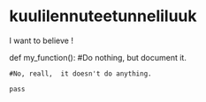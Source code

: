 # kuulilennuteetunneliluuk
I want to believe !


def my_function():
    #Do nothing, but document it.
    
    
    #No, reall,  it doesn't do anything.
    
    pass
